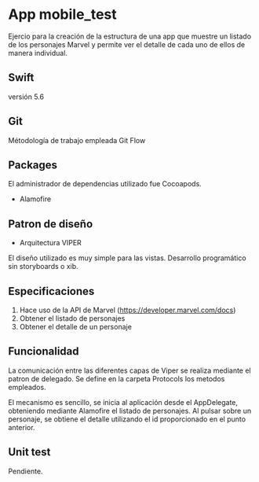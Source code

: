 # App mobile_test

Ejercio para la creación de la estructura de una app que muestre un listado de los personajes Marvel y permite ver el detalle de cada uno de ellos de manera individual.

## Swift
versión 5.6

## Git

Métodología de trabajo empleada Git Flow

## Packages
El administrador de dependencias utilizado fue Cocoapods.
* Alamofire

## Patron de diseño

* Arquitectura VIPER

El diseño utilizado es muy simple para las vistas. 
Desarrollo programático sin storyboards o xib.

## Especificaciones

1. Hace uso de la API de Marvel (​https://developer.marvel.com/docs​)
2. Obtener el listado de personajes
3. Obtener el detalle de un personaje

## Funcionalidad

La comunicación entre las diferentes capas de Viper se realiza mediante el patron de delegado.
Se define en la carpeta Protocols los metodos empleados.

El mecanismo es sencillo, se inicia al aplicación desde el AppDelegate, obteniendo mediante Alamofire el listado de personajes.
Al pulsar sobre un personaje, se obtiene el detalle utilizando el id proporcionado en el punto anterior.

## Unit test

Pendiente.

